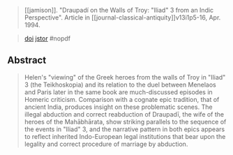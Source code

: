 > [[jamison]]. "Draupadí on the Walls of Troy: "Iliad" 3 from an Indic Perspective". Article in [[journal-classical-antiquity]]v13i1p5-16, Apr. 1994.

> [doi](https://doi.org/10.2307/25011002)
> [jstor](http://www.jstor.org/stable/25011002)
> #nopdf 

## Abstract
> Helen's "viewing" of the Greek heroes from the walls of Troy in "Iliad" 3 (the Teikhoskopia) and its relation to the duel between Menelaos and Paris later in the same book are much-discussed episodes in Homeric criticism. Comparison with a cognate epic tradition, that of ancient India, produces insight on these problematic scenes. The illegal abduction and correct reabduction of Draupadī, the wife of the heroes of the Mahābhārata, show striking parallels to the sequence of the events in "Iliad" 3, and the narrative pattern in both epics appears to reflect inherited Indo-European legal institutions that bear upon the legality and correct procedure of marriage by abduction.